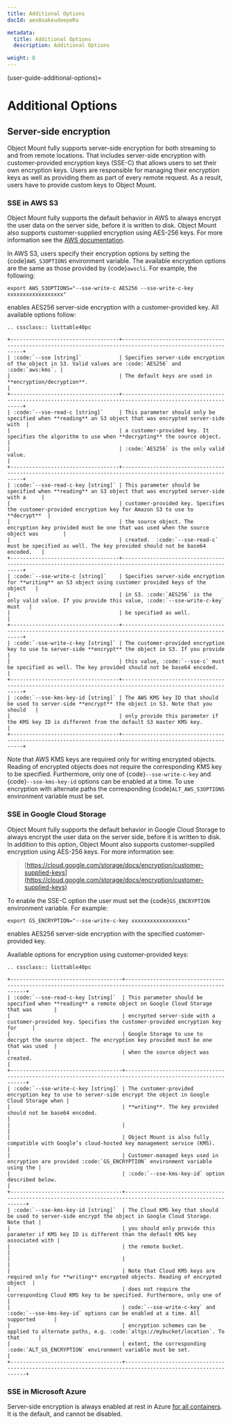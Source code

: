 ```yaml
---
title: Additional Options
docId: aex8oakeudeepeRa

metadata:
  title: Additional Options
  description: Additional Options

weight: 8    
---
```


(user-guide-additional-options)=

# Additional Options

## Server-side encryption

Object Mount fully supports server-side encryption for both streaming to and from remote locations.
That includes server-side encryption with customer-provided encryption keys (SSE-C) that allows users to set their own encryption keys.
Users are responsible for managing their encryption keys as well as providing them as part of every remote request.
As a result, users have to provide custom keys to Object Mount.

### SSE in AWS S3

Object Mount fully supports the default behavior in AWS to always encrypt the user data on the server side, before it is written to disk.
Object Mount also supports customer-supplied encryption using AES-256 keys. For more information see the [AWS documentation](https://docs.aws.amazon.com/AmazonS3/latest/dev/UsingServerSideEncryption.html).

In AWS S3, users specify their encryption options by setting the {code}`AWS_S3OPTIONS` environment variable.
The available encryption options are the same as those provided by {code}`awscli`.
For example, the following:

```console
export AWS_S3OPTIONS="--sse-write-c AES256 --sse-write-c-key xxxxxxxxxxxxxxxxxx"
```

enables AES256 server-side encryption with a customer-provided key.
All available options follow:

``` 
.. cssclass:: listtable40pc
```

``` 
+-----------------------------------+------------------------------------------------------------------------------------------------------------+
| :code:`--sse [string]`            | Specifies server-side encryption of the object in S3. Valid values are :code:`AES256` and :code:`aws:kms`. |
|                                   | The default keys are used in **encryption/decryption**.                                                    |
+-----------------------------------+------------------------------------------------------------------------------------------------------------+
| :code:`--sse-read-c [string]`     | This parameter should only be specified when **reading** an S3 object that was encrypted server-side with  |
|                                   | a customer-provided key. It specifies the algorithm to use when **decrypting** the source object.          |
|                                   | :code:`AES256` is the only valid value.                                                                    |
+-----------------------------------+------------------------------------------------------------------------------------------------------------+
| :code:`--sse-read-c-key [string]` | This parameter should be specified when **reading** an S3 object that was encrypted server-side with a     |
|                                   | customer-provided key. Specifies the customer-provided encryption key for Amazon S3 to use to **decrypt**  |
|                                   | the source object. The encryption key provided must be one that was used when the source object was        |
|                                   | created.  :code:`--sse-read-c` must be specified as well. The key provided should not be base64 encoded.   |
+-----------------------------------+------------------------------------------------------------------------------------------------------------+
| :code:`--sse-write-c [string]`    | Specifies server-side encryption for **writing** an S3 object using customer provided keys of the object   |
|                                   | in S3. :code:`AES256` is the only valid value. If you provide this value, :code:`--sse-write-c-key` must   |
|                                   | be specified as well.                                                                                      |
+-----------------------------------+------------------------------------------------------------------------------------------------------------+
| :code:`-sse-write-c-key [string]` | The customer-provided encryption key to use to server-side **encrypt** the object in S3. If you provide    |
|                                   | this value, :code:`--sse-c` must be specified as well. The key provided should not be base64 encoded.      |
+-----------------------------------+------------------------------------------------------------------------------------------------------------+
| :code:`--sse-kms-key-id [string]` | The AWS KMS key ID that should be used to server-side **encrypt** the object in S3. Note that you should   |
|                                   | only provide this parameter if the KMS key ID is different from the default S3 master KMS key.             |
+-----------------------------------+------------------------------------------------------------------------------------------------------------+
```

Note that AWS KMS keys are required only for writing encrypted objects. Reading of encrypted objects does not require the corresponding KMS key to be specified. Furthermore, only one of {code}`--sse-write-c-key` and {code}`--sse-kms-key-id` options can be enabled at a time. To use encryption with alternate paths the corresponding {code}`ALT_AWS_S3OPTIONS` environment variable must be set.

### SSE in Google Cloud Storage

Object Mount fully supports the default behavior in Google Cloud Storage to always encrypt the user data on the server side, before it is written to disk. In addition to this option, Object Mount also supports customer-supplied encryption using AES-256 keys. For more information see:

> [https://cloud.google.com/storage/docs/encryption/customer-supplied-keys](https://cloud.google.com/storage/docs/encryption/customer-supplied-keys)

To enable the SSE-C option the user must set the {code}`GS_ENCRYPTION` environment variable. For example:

```
export GS_ENCRYPTION="--sse-write-c-key xxxxxxxxxxxxxxxxxx"
```

enables AES256 server-side encryption with the specified customer-provided key.

Available options for encryption using customer-provided keys:

``` 
.. cssclass:: listtable40pc
```

``` 
+------------------------------------+------------------------------------------------------------------------------------------------------------+
| :code:`--sse-read-c-key [string]`  | This parameter should be specified when **reading** a remote object on Google Cloud Storage that was       |
|                                    | encrypted server-side with a customer-provided key. Specifies the customer-provided encryption key for     |
|                                    | Google Storage to use to decrypt the source object. The encryption key provided must be one that was used  |
|                                    | when the source object was created.                                                                        |
+------------------------------------+------------------------------------------------------------------------------------------------------------+
| :code:`--sse-write-c-key [string]` | The customer-provided encryption key to use to server-side encrypt the object in Google Cloud Storage when |
|                                    | **writing**. The key provided should not be base64 encoded.                                                |
|                                    |                                                                                                            |
|                                    | Object Mount is also fully compatible with Google’s cloud-hosted key management service (KMS).                   |
|                                    | Customer-managed keys used in encryption are provided :code:`GS_ENCRYPTION` environment variable using the |
|                                    | :code:`--sse-kms-key-id` option described below.                                                           |
+------------------------------------+------------------------------------------------------------------------------------------------------------+
| :code:`--sse-kms-key-id [string]`  | The Cloud KMS key that should be used to server-side encrypt the object in Google Cloud Storage. Note that |
|                                    | you should only provide this parameter if KMS key ID is different than the default KMS key associated with |
|                                    | the remote bucket.                                                                                         |
|                                    |                                                                                                            |
|                                    | Note that Cloud KMS keys are required only for **writing** encrypted objects. Reading of encrypted object  |
|                                    | does not require the corresponding Cloud KMS key to be specified. Furthermore, only one of                 |
|                                    | code:`--sse-write-c-key` and :code:`--sse-kms-key-id` options can be enabled at a time. All supported      |
|                                    | encryption schemes can be applied to alternate paths, e.g. :code:`altgs://mybucket/location`. To that      |
|                                    | extent, the corresponding :code:`ALT_GS_ENCRYPTION` environment variable must be set.                      |
+------------------------------------+------------------------------------------------------------------------------------------------------------+
```

### SSE in Microsoft Azure

Server-side encryption is always enabled at rest in Azure [for all containers](https://learn.microsoft.com/en-us/azure/storage/common/storage-service-encryption). It is the default, and cannot be disabled.
